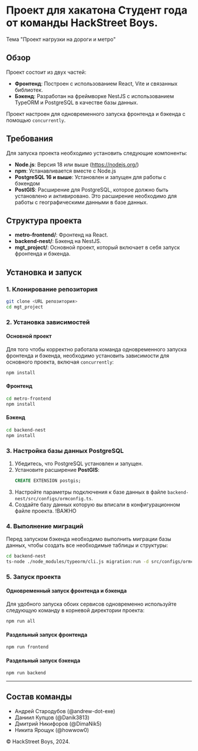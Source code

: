 # Проект для хакатона Студент года от команды HackStreet Boys.
Тема "Проект нагрузки на дороги и метро"


## Обзор

Проект состоит из двух частей:
- **Фронтенд**: Построен с использованием React, Vite и связанных библиотек.
- **Бэкенд**: Разработан на фреймворке NestJS с использованием TypeORM и PostgreSQL в качестве базы данных.

Проект настроен для одновременного запуска фронтенда и бэкенда с помощью `concurrently`.

## Требования

Для запуска проекта необходимо установить следующие компоненты:

- **Node.js**: Версия 18 или выше (https://nodejs.org/)
- **npm**: Устанавливается вместе с Node.js
- **PostgreSQL 16 и выше**: Установлен и запущен для работы с бэкендом
- **PostGIS**: Расширение для PostgreSQL, которое должно быть установлено и активировано. Это расширение необходимо для работы с географическими данными в базе данных.

## Структура проекта

- **metro-frontend/**: Фронтенд на React.
- **backend-nest/**: Бэкенд на NestJS.
- **mgt_project/**: Основной проект, который включает в себя запуск фронтенда и бэкенда.

## Установка и запуск

### 1. Клонирование репозитория
```bash
git clone <URL репозитория>
cd mgt_project
```

### 2. Установка зависимостей

#### Основной проект
Для того чтобы корректно работала команда одновременного запуска фронтенда и бэкенда, необходимо установить зависимости для основного проекта, включая `concurrently`:

```bash
npm install
```

#### Фронтенд
```bash
cd metro-frontend
npm install
```

#### Бэкенд
```bash
cd backend-nest
npm install
```

### 3. Настройка базы данных PostgreSQL

1. Убедитесь, что PostgreSQL установлен и запущен.
2. Установите расширение **PostGIS**:
   ```sql
   CREATE EXTENSION postgis;
   ```
3. Настройте параметры подключения к базе данных в файле `backend-nest/src/configs/ormconfig.ts`.
4. Создайте базу данных которую вы вписали в конфигурационном файле проекта. !ВАЖНО

### 4. Выполнение миграций

Перед запуском бэкенда необходимо выполнить миграции базы данных, чтобы создать все необходимые таблицы и структуры:

```bash
cd backend-nest
ts-node ./node_modules/typeorm/cli.js migration:run -d src/configs/ormconfig.ts
```

### 5. Запуск проекта

#### Одновременный запуск фронтенда и бэкенда
Для удобного запуска обоих сервисов одновременно используйте следующую команду в корневой директории проекта:

```bash
npm run all
```

#### Раздельный запуск фронтенда
```bash
npm run frontend
```

#### Раздельный запуск бэкенда
```bash
npm run backend
```

---
## Состав команды 
 - Андрей Стародубов (@andrew-dot-exe)
 - Даниил Купцов (@Danik3813)
 - Дмитрий Никифоров (@DimaNik5)
 - Никита Ярощук (@howwow0)
 
&copy; HackStreet Boys, 2024.